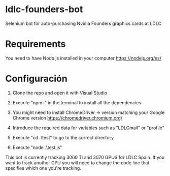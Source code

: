 # ldlc-founders-bot
Selenium bot for auto-purchasing Nvidia Founders graphics cards at LDLC

# Requirements
You need to have Node.js installed in your computer
https://nodejs.org/es/

# Configuración
1. Clone the repo and open it with Visual Studio
2. Execute "npm i" in the terminal to install all the dependencies
3. You might need to install ChromeDriver -> version matching your Google Chrome version
  https://chromedriver.chromium.org/

4. Introduce the required data for variables such as "LDLCmail" or "profile"
6. Execute "cd .\test\" to go to the correct directory
7. Execute "node .\test.js"


This bot is currently tracking 3060 Ti and 3070 GPUS for LDLC Spain. If you want to track another GPU you will need to change the code line that specifies which one you're tracking.
